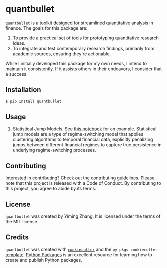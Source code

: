 # quantbullet

`quantbullet` is a toolkit designed for streamlined quantitative analysis in finance. The goals for this package are:

1. To provide a practical set of tools for prototyping quantitative research ideas.
2. To integrate and test contemporary research findings, primarily from academic sources, ensuring they're actionable.

While I initially developed this package for my own needs, I intend to maintain it consistently. If it assists others in their endeavors, I consider that a success.

## Installation

```bash
$ pip install quantbullet
```

## Usage

1. Statistical Jump Models. See [this notebook](./docs/research/jump_model_prod.ipynb) for an example. Statistical jump models are a type of regime-switching model that applies clustering algorithms to temporal financial data, explicitly penalizing jumps between different financial regimes to capture true persistence in underlying regime-switching processes. 

## Contributing

Interested in contributing? Check out the contributing guidelines. Please note that this project is released with a Code of Conduct. By contributing to this project, you agree to abide by its terms.

## License

`quantbullet` was created by Yiming Zhang. It is licensed under the terms of the MIT license.

## Credits

`quantbullet` was created with [`cookiecutter`](https://cookiecutter.readthedocs.io/en/latest/) and the `py-pkgs-cookiecutter` [template](https://github.com/py-pkgs/py-pkgs-cookiecutter). [Python Packages](https://py-pkgs.org/) is an excellent resource for learning how to create and publish Python packages.
